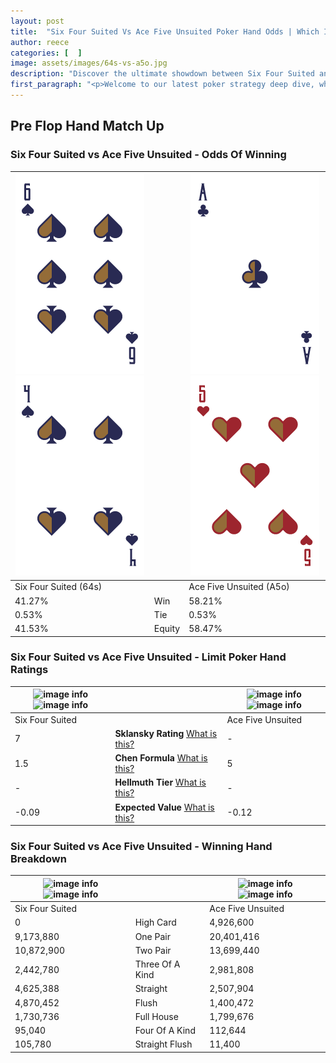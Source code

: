 ```yaml
---
layout: post
title:  "Six Four Suited Vs Ace Five Unsuited Poker Hand Odds | Which Is The Better Hand In Poker? A Complete Guide"
author: reece
categories: [  ]
image: assets/images/64s-vs-a5o.jpg
description: "Discover the ultimate showdown between Six Four Suited and Ace Five Unsuited in poker! Uncover the odds, strategies, and scenarios where one hand triumphs over the other. Get ready to up your poker game with this thrilling analysis."
first_paragraph: "<p>Welcome to our latest poker strategy deep dive, where we're pitting two distinct hands against each other in a high-stakes showdown: Six Four Suited vs Ace Five Unsuited.</p><p>In the dynamic world of poker, every decision counts, and knowing which hand holds the upper hand is key to your success at the table.</p><p>In this article, we'll dissect these two hands, explore the scenarios where one dominates the other, and equip you with the knowledge to make strategic choices that can tip the odds in your favor.</p><p>Get ready to unravel the intriguing dynamics of these poker hands and elevate your game to new heights.</p>"
---
```




[comment]: # (sp0)

## Pre Flop Hand Match Up

<div class="table hand-ratings" markdown="1"> 



### Six Four Suited vs Ace Five Unsuited - Odds Of Winning


    
| ![image info](assets/images/hand1/6.png) ![image info](assets/images/hand1/4.png) |  | ![image info](assets/images/hand2/a.png) ![image info](assets/images/hand2/5o.png) |
| -------- | -------- | -------- |
| Six Four Suited (64s) |  | Ace Five Unsuited (A5o) |
| 41.27% | Win | 58.21% |
| 0.53% | Tie | 0.53% |
| 41.53% | Equity | 58.47% |




[comment]: # (sp1)



### Six Four Suited vs Ace Five Unsuited - Limit Poker Hand Ratings


    
| ![image info](https://www.riverpairs.com/assets/images/hand1/6.png) ![image info](https://www.riverpairs.com/assets/images/hand1/4.png) |  | ![image info](https://www.riverpairs.com/assets/images/hand2/a.png) ![image info](https://www.riverpairs.com/assets/images/hand2/5o.png) |
| -------- | -------- | -------- |
| Six Four Suited |  | Ace Five Unsuited |
| 7 | **Sklansky Rating** [What is this?](/sklansky-rating-explained) | - |
| 1.5 | **Chen Formula** [What is this?](/chen-formula-explained) | 5 |
| - | **Hellmuth Tier** [What is this?](/Hellmuth-tier-explained) | - |
| -0.09 | **Expected Value** [What is this?](/expected-value-explained) | -0.12 |




[comment]: # (sp2)



### Six Four Suited vs Ace Five Unsuited - Winning Hand Breakdown


    
| ![image info](https://www.riverpairs.com/assets/images/hand1/6.png) ![image info](https://www.riverpairs.com/assets/images/hand1/4.png) |  | ![image info](https://www.riverpairs.com/assets/images/hand2/a.png) ![image info](https://www.riverpairs.com/assets/images/hand2/5o.png) |
| -------- | -------- | -------- |
| Six Four Suited |  | Ace Five Unsuited |
| 0 | High Card | 4,926,600 |
| 9,173,880 | One Pair | 20,401,416 |
| 10,872,900 | Two Pair | 13,699,440 |
| 2,442,780 | Three Of A Kind | 2,981,808 |
| 4,625,388 | Straight | 2,507,904 |
| 4,870,452 | Flush | 1,400,472 |
| 1,730,736 | Full House | 1,799,676 |
| 95,040 | Four Of A Kind | 112,644 |
| 105,780 | Straight Flush | 11,400 |




[comment]: # (sp3)



</div>

[comment]: # (sp4)



[comment]: # (sp5)

